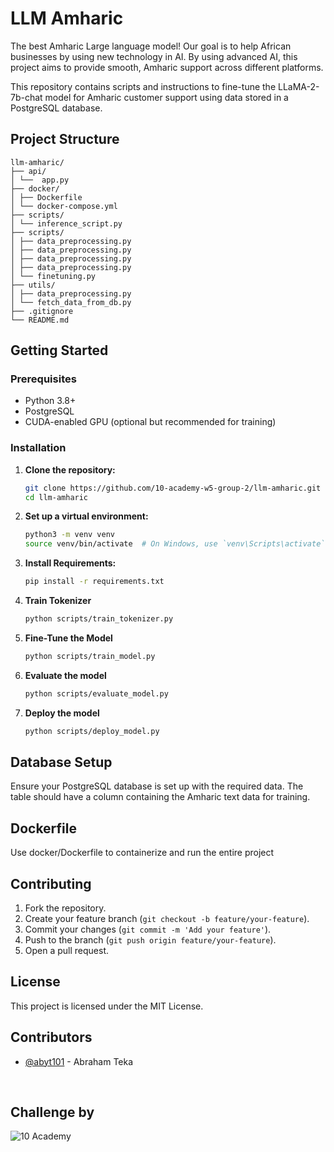 # LLM Amharic
The best Amharic Large language model! Our goal is to help African businesses by using new technology in AI. By using advanced AI, this project aims to provide smooth, Amharic support across different platforms.

This repository contains scripts and instructions to fine-tune the LLaMA-2-7b-chat model for Amharic customer support using data stored in a PostgreSQL database.


## Project Structure
```
llm-amharic/
├── api/
│ └──  app.py
├── docker/
│ ├── Dockerfile
│ └── docker-compose.yml
├── scripts/
│ └── inference_script.py
├── scripts/
│ ├── data_preprocessing.py
│ ├── data_preprocessing.py
│ ├── data_preprocessing.py
│ ├── data_preprocessing.py
│ └── finetuning.py
├── utils/
│ ├── data_preprocessing.py
│ └── fetch_data_from_db.py
├── .gitignore
└── README.md
```


## Getting Started

### Prerequisites

- Python 3.8+
- PostgreSQL
- CUDA-enabled GPU (optional but recommended for training)


### Installation

1. **Clone the repository:**

    ```sh
    git clone https://github.com/10-academy-w5-group-2/llm-amharic.git
    cd llm-amharic
    ```

2. **Set up a virtual environment:**

    ```sh
    python3 -m venv venv
    source venv/bin/activate  # On Windows, use `venv\Scripts\activate`
    ```
3. **Install Requirements:**
    ```sh
    pip install -r requirements.txt
    ```
4. **Train Tokenizer**
    ```sh
    python scripts/train_tokenizer.py
    ```
4. **Fine-Tune the Model**
    ```sh
    python scripts/train_model.py
    ```
5. **Evaluate the model**
    ```sh
    python scripts/evaluate_model.py
    ```
5. **Deploy the model**
    ```sh
    python scripts/deploy_model.py
    ```

## Database Setup
Ensure your PostgreSQL database is set up with the required data. The table should have a column containing the Amharic text data for training.

## Dockerfile 
Use docker/Dockerfile to containerize and run the entire project

    
## Contributing

1. Fork the repository.
2. Create your feature branch (`git checkout -b feature/your-feature`).
3. Commit your changes (`git commit -m 'Add your feature'`).
4. Push to the branch (`git push origin feature/your-feature`).
5. Open a pull request.

## License

This project is licensed under the MIT License.


## Contributors

- [@abyt101](https://github.com/AbYT101) - Abraham Teka

<br>

## Challenge by

![10 Academy](https://static.wixstatic.com/media/081e5b_5553803fdeec4cbb817ed4e85e1899b2~mv2.png/v1/fill/w_246,h_106,al_c,q_85,usm_0.66_1.00_0.01,enc_auto/10%20Academy%20FA-02%20-%20transparent%20background%20-%20cropped.png)